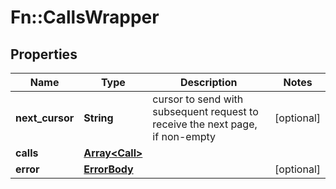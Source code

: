 # Fn::CallsWrapper

## Properties
Name | Type | Description | Notes
------------ | ------------- | ------------- | -------------
**next_cursor** | **String** | cursor to send with subsequent request to receive the next page, if non-empty | [optional] 
**calls** | [**Array&lt;Call&gt;**](Call.md) |  | 
**error** | [**ErrorBody**](ErrorBody.md) |  | [optional] 


